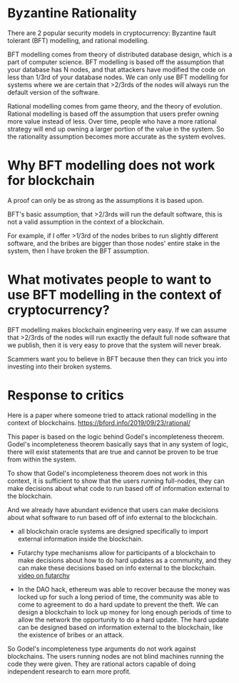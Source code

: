 Byzantine Rationality
==========

There are 2 popular security models in cryptocurrency: Byzantine fault tolerant (BFT) modelling, and rational modelling.

BFT modelling comes from theory of distributed database design, which is a part of computer science. 
BFT modelling is based off the assumption that your database has N nodes, and that attackers have modified the code on less than 1/3rd of your database nodes.
We can only use BFT modelling for systems where we are certain that >2/3rds of the nodes will always run the default version of the software.

Rational modelling comes from game theory, and the theory of evolution.
Rational modelling is based off the assumption that users prefer owning more value instead of less.
Over time, people who have a more rational strategy will end up owning a larger portion of the value in the system. So the rationality assumption becomes more accurate as the system evolves.

Why BFT modelling does not work for blockchain
==========

A proof can only be as strong as the assumptions it is based upon.

BFT's basic assumption, that >2/3rds will run the default software, this is not a valid assumption in the context of a blockchain.

For example, if I offer >1/3rd of the nodes bribes to run slightly different software, and the bribes are bigger than those nodes' entire stake in the system, then I have broken the BFT assumption.

What motivates people to want to use BFT modelling in the context of cryptocurrency?
==============

BFT modelling makes blockchain engineering very easy.
If we can assume that >2/3rds of the nodes will run exactly the default full node software that we publish, then it is very easy to prove that the system will never break.

Scammers want you to believe in BFT because then they can trick you into investing into their broken systems.

Response to critics
==========

Here is a paper where someone tried to attack rational modelling in the context of blockchains.
https://bford.info/2019/09/23/rational/

This paper is based on the logic behind Godel's incompleteness theorem.
Godel's incompleteness theorem basically says that in any system of logic, there will exist statements that are true and cannot be proven to be true from within the system.

To show that Godel's incompleteness theorem does not work in this context, it is sufficient to show that the users running full-nodes, they can make decisions about what code to run based off of information external to the blockchain.

And we already have abundant evidence that users can make decisions about what software to run based off of info external to the blockchain.

* all blockchain oracle systems are designed specifically to import external information inside the blockchain. 

* Futarchy type mechanisms allow for participants of a blockchain to make decisions about how to do hard updates as a community, and they can make these decisions based on info external to the blockchain. [video on futarchy](https://www.youtube.com/watch?v=higdjijPP1s)

* In the DAO hack, ethereum was able to recover because the money was locked up for such a long period of time, the community was able to come to agreement to do a hard update to prevent the theft. We can design a blockchain to lock up money for long enough periods of time to allow the network the opportunity to do a hard update. The hard update can be designed based on information external to the blockchain, like the existence of bribes or an attack.

So Godel's incompleteness type arguments do not work against blockchains. The users running nodes are not blind machines running the code they were given. They are rational actors capable of doing independent research to earn more profit.



